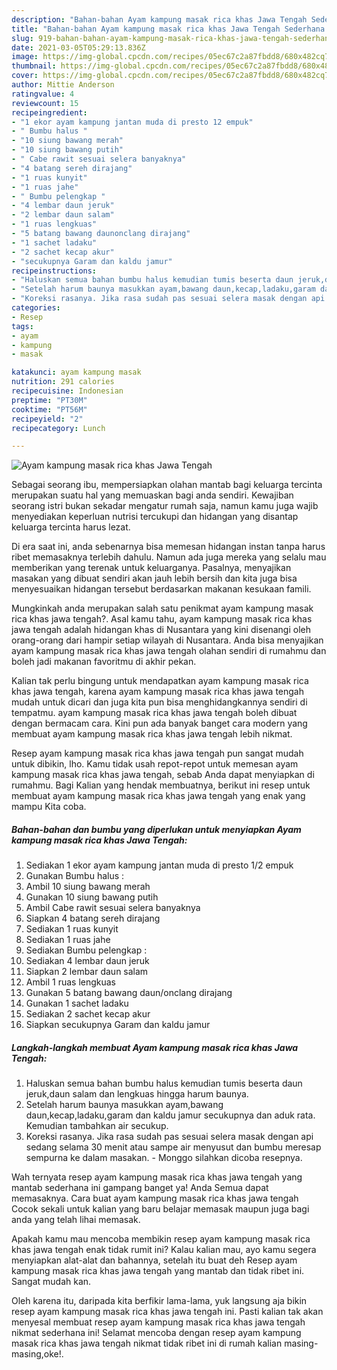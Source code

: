 ```yaml
---
description: "Bahan-bahan Ayam kampung masak rica khas Jawa Tengah Sederhana dan Mudah Dibuat"
title: "Bahan-bahan Ayam kampung masak rica khas Jawa Tengah Sederhana dan Mudah Dibuat"
slug: 919-bahan-bahan-ayam-kampung-masak-rica-khas-jawa-tengah-sederhana-dan-mudah-dibuat
date: 2021-03-05T05:29:13.836Z
image: https://img-global.cpcdn.com/recipes/05ec67c2a87fbdd8/680x482cq70/ayam-kampung-masak-rica-khas-jawa-tengah-foto-resep-utama.jpg
thumbnail: https://img-global.cpcdn.com/recipes/05ec67c2a87fbdd8/680x482cq70/ayam-kampung-masak-rica-khas-jawa-tengah-foto-resep-utama.jpg
cover: https://img-global.cpcdn.com/recipes/05ec67c2a87fbdd8/680x482cq70/ayam-kampung-masak-rica-khas-jawa-tengah-foto-resep-utama.jpg
author: Mittie Anderson
ratingvalue: 4
reviewcount: 15
recipeingredient:
- "1 ekor ayam kampung jantan muda di presto 12 empuk"
- " Bumbu halus "
- "10 siung bawang merah"
- "10 siung bawang putih"
- " Cabe rawit sesuai selera banyaknya"
- "4 batang sereh dirajang"
- "1 ruas kunyit"
- "1 ruas jahe"
- " Bumbu pelengkap "
- "4 lembar daun jeruk"
- "2 lembar daun salam"
- "1 ruas lengkuas"
- "5 batang bawang daunonclang dirajang"
- "1 sachet ladaku"
- "2 sachet kecap akur"
- "secukupnya Garam dan kaldu jamur"
recipeinstructions:
- "Haluskan semua bahan bumbu halus kemudian tumis beserta daun jeruk,daun salam dan lengkuas hingga harum baunya."
- "Setelah harum baunya masukkan ayam,bawang daun,kecap,ladaku,garam dan kaldu jamur secukupnya dan aduk rata. Kemudian tambahkan air secukup."
- "Koreksi rasanya. Jika rasa sudah pas sesuai selera masak dengan api sedang selama 30 menit atau sampe air menyusut dan bumbu meresap sempurna ke dalam masakan. Monggo silahkan dicoba resepnya."
categories:
- Resep
tags:
- ayam
- kampung
- masak

katakunci: ayam kampung masak 
nutrition: 291 calories
recipecuisine: Indonesian
preptime: "PT30M"
cooktime: "PT56M"
recipeyield: "2"
recipecategory: Lunch

---
```



![Ayam kampung masak rica khas Jawa Tengah](https://img-global.cpcdn.com/recipes/05ec67c2a87fbdd8/680x482cq70/ayam-kampung-masak-rica-khas-jawa-tengah-foto-resep-utama.jpg)

Sebagai seorang ibu, mempersiapkan olahan mantab bagi keluarga tercinta merupakan suatu hal yang memuaskan bagi anda sendiri. Kewajiban seorang istri bukan sekadar mengatur rumah saja, namun kamu juga wajib menyediakan keperluan nutrisi tercukupi dan hidangan yang disantap keluarga tercinta harus lezat.

Di era  saat ini, anda sebenarnya bisa memesan hidangan instan tanpa harus ribet memasaknya terlebih dahulu. Namun ada juga mereka yang selalu mau memberikan yang terenak untuk keluarganya. Pasalnya, menyajikan masakan yang dibuat sendiri akan jauh lebih bersih dan kita juga bisa menyesuaikan hidangan tersebut berdasarkan makanan kesukaan famili. 



Mungkinkah anda merupakan salah satu penikmat ayam kampung masak rica khas jawa tengah?. Asal kamu tahu, ayam kampung masak rica khas jawa tengah adalah hidangan khas di Nusantara yang kini disenangi oleh orang-orang dari hampir setiap wilayah di Nusantara. Anda bisa menyajikan ayam kampung masak rica khas jawa tengah olahan sendiri di rumahmu dan boleh jadi makanan favoritmu di akhir pekan.

Kalian tak perlu bingung untuk mendapatkan ayam kampung masak rica khas jawa tengah, karena ayam kampung masak rica khas jawa tengah mudah untuk dicari dan juga kita pun bisa menghidangkannya sendiri di tempatmu. ayam kampung masak rica khas jawa tengah boleh dibuat dengan bermacam cara. Kini pun ada banyak banget cara modern yang membuat ayam kampung masak rica khas jawa tengah lebih nikmat.

Resep ayam kampung masak rica khas jawa tengah pun sangat mudah untuk dibikin, lho. Kamu tidak usah repot-repot untuk memesan ayam kampung masak rica khas jawa tengah, sebab Anda dapat menyiapkan di rumahmu. Bagi Kalian yang hendak membuatnya, berikut ini resep untuk membuat ayam kampung masak rica khas jawa tengah yang enak yang mampu Kita coba.

<!--inarticleads1-->

##### Bahan-bahan dan bumbu yang diperlukan untuk menyiapkan Ayam kampung masak rica khas Jawa Tengah:

1. Sediakan 1 ekor ayam kampung jantan muda di presto 1/2 empuk
1. Gunakan  Bumbu halus :
1. Ambil 10 siung bawang merah
1. Gunakan 10 siung bawang putih
1. Ambil  Cabe rawit sesuai selera banyaknya
1. Siapkan 4 batang sereh dirajang
1. Sediakan 1 ruas kunyit
1. Sediakan 1 ruas jahe
1. Sediakan  Bumbu pelengkap :
1. Sediakan 4 lembar daun jeruk
1. Siapkan 2 lembar daun salam
1. Ambil 1 ruas lengkuas
1. Gunakan 5 batang bawang daun/onclang dirajang
1. Gunakan 1 sachet ladaku
1. Sediakan 2 sachet kecap akur
1. Siapkan secukupnya Garam dan kaldu jamur




<!--inarticleads2-->

##### Langkah-langkah membuat Ayam kampung masak rica khas Jawa Tengah:

1. Haluskan semua bahan bumbu halus kemudian tumis beserta daun jeruk,daun salam dan lengkuas hingga harum baunya.
1. Setelah harum baunya masukkan ayam,bawang daun,kecap,ladaku,garam dan kaldu jamur secukupnya dan aduk rata. Kemudian tambahkan air secukup.
1. Koreksi rasanya. Jika rasa sudah pas sesuai selera masak dengan api sedang selama 30 menit atau sampe air menyusut dan bumbu meresap sempurna ke dalam masakan. - Monggo silahkan dicoba resepnya.




Wah ternyata resep ayam kampung masak rica khas jawa tengah yang mantab sederhana ini gampang banget ya! Anda Semua dapat memasaknya. Cara buat ayam kampung masak rica khas jawa tengah Cocok sekali untuk kalian yang baru belajar memasak maupun juga bagi anda yang telah lihai memasak.

Apakah kamu mau mencoba membikin resep ayam kampung masak rica khas jawa tengah enak tidak rumit ini? Kalau kalian mau, ayo kamu segera menyiapkan alat-alat dan bahannya, setelah itu buat deh Resep ayam kampung masak rica khas jawa tengah yang mantab dan tidak ribet ini. Sangat mudah kan. 

Oleh karena itu, daripada kita berfikir lama-lama, yuk langsung aja bikin resep ayam kampung masak rica khas jawa tengah ini. Pasti kalian tak akan menyesal membuat resep ayam kampung masak rica khas jawa tengah nikmat sederhana ini! Selamat mencoba dengan resep ayam kampung masak rica khas jawa tengah nikmat tidak ribet ini di rumah kalian masing-masing,oke!.

